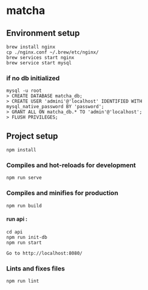 # matcha

## Environment setup
```
brew install nginx
cp ./nginx.conf ~/.brew/etc/nginx/
brew services start nginx
brew service start mysql
```

### if no db initialized
```
mysql -u root
> CREATE DATABASE matcha_db;
> CREATE USER 'admini'@'localhost' IDENTIFIED WITH mysql_native_password BY 'password';
> GRANT ALL ON matcha_db.* TO 'admin'@'localhost';
> FLUSH PRIVILEGES;
```

## Project setup
```
npm install
```

### Compiles and hot-reloads for development
```
npm run serve

```
### Compiles and minifies for production
```
npm run build
```

#### run api :
```
cd api
npm run init-db
npm run start
```

```
Go to http://localhost:8080/
```

### Lints and fixes files
```
npm run lint
```
